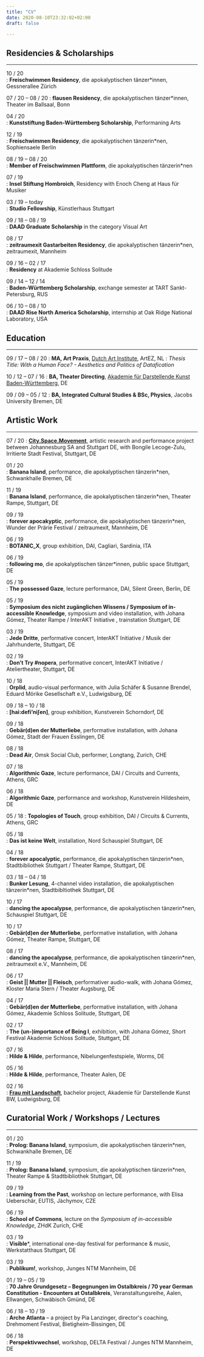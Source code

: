 ```yaml
---
title: "CV"
date: 2020-08-10T23:32:02+02:00
draft: false

---
```

## Residencies & Scholarships
-------------

10 / 20		
:   **Freischwimmen Residency**, die apokalyptischen tänzer*innen, Gessnerallee Zürich

07 / 20 – 08 / 20 
:   **flausen Residency**, die apokalyptischen tänzer*innen, Theater im Ballsaal, Bonn

04 / 20		
:   **Kunststiftung Baden-Württemberg Scholarship**, Performaning Arts

12 / 19		
:   **Freischwimmen Residency**, die apokalyptischen tänzerin*nen, Sophiensaele Berlin

08 / 19 – 08 / 20	
:   **Member of Freischwimmen Plattform**, die apokalyptischen tänzerin*nen

07 / 19		
:   **Insel Stiftung Hombroich**, Residency with Enoch Cheng at Haus für Musiker

03 / 19 – today 	
:   **Studio Fellowship**, Künstlerhaus Stuttgart 

09 / 18 – 08 / 19	
:   **DAAD Graduate Scholarship** in the category Visual Art

08 / 17		
:   **zeitraumexit Gastarbeiten Residency**, die apokalyptischen tänzerin*nen, zeitraumexit, Mannheim

09 / 16 – 02 / 17 	
:   **Residency** at Akademie Schloss Solitude	 

09 / 14 – 12 / 14 	
:   **Baden-Württemberg Scholarship**, exchange semester at TART Sankt-Petersburg, RUS

06 / 10 – 08 / 10	
:   **DAAD Rise North America Scholarship**, internship at Oak Ridge National Laboratory, USA


## Education 
-------------
09 / 17 – 08 / 20 
:   **MA, Art Praxis**, [Dutch Art Institute](https://dutchartinstitute.eu/), ArtEZ, NL 
:   *Thesis Title: With a Human Face? - Aesthetics and Politics of Datafication*   


10 / 12 – 07 / 16
:   **BA, Theater Directing**, [Akademie für Darstellende Kunst Baden-Württemberg](https://adk-bw.de/), DE   


09 / 09 – 05 / 12
:   **BA, Integrated Cultural Studies & BSc, Physics**, Jacobs University Bremen, DE


## Artistic Work
-------------

07 / 20
:   [**City.Space.Movement**](https://www.irritiertestadt.de/projekt/city-space-movement/), artistic research and performance project between Johannesburg SA and Stuttgart DE, with Bongile Lecoge-Zulu, Irritierte Stadt Festival, Stuttgart, DE

01 / 20		
:   **Banana Island**, performance, die apokalyptischen tänzerin*nen, Schwankhalle Bremen, DE

11 / 19		
:   **Banana Island**, performance, die apokalyptischen tänzerin*nen, Theater Rampe, Stuttgart, DE

09 / 19		
:   **forever apocakyptic**, performance, die apokalyptischen tänzerin*nen, Wunder der Prärie Festival / zeitraumexit, Mannheim, DE

06 / 19		
: **BOTANIC_X**, group exhibition, DAI, Cagliari, Sardinia, ITA

06 / 19		
:   **following mo**, die apokalyptischen tänzer*innen, public space Stuttgart, DE

05 / 19		
: **The possessed Gaze**, lecture performance, DAI, Silent Green, Berlin, DE

05 / 19		
:   **Symposium des nicht zugänglichen Wissens / Symposium of in-accessible Knowledge**, symposium and video installation, with Johana Gómez, Theater Rampe / InterAKT Initiative , trainstation Stuttgart, DE

03 / 19		
:   **Jede Dritte**, performative concert, InterAKT Initiative / Musik der Jahrhunderte, Stuttgart, DE

02 / 19		
:   **Don’t Try #nopera**, performative concert, InterAKT Initiative / Ateliertheater, Stuttgart, DE

10 / 18		
:   **Orplid**, audio-visual performance, with Julia Schäfer & Susanne Brendel, Eduard Mörike Gesellschaft e.V., Ludwigsburg, DE	

09 / 18 – 10 / 18	
:   **[hai:defi’ni∫en]**, group exhibition, Kunstverein Schorndorf, DE

09 / 18		
:   **Gebär(d)en der Mutterliebe**, performative installation, with Johana Gómez, Stadt der Frauen Esslingen, DE

08 / 18		
:   **Dead Air**, Omsk Social Club, performer, Longtang, Zurich, CHE

07 / 18	    
:   **Algorithmic Gaze**, lecture performance, DAI / Circuits and Currents, Athens, GRC

06 / 18		
:   **Algorithmic Gaze**, performance and workshop, Kunstverein Hildesheim, DE

05 / 18	
:   **Topologies of Touch**, group exhibition, DAI / Circuits & Currents, Athens, GRC

05 / 18		
:   **Das ist keine Welt**, installation, Nord Schauspiel Stuttgart, DE

04 / 18		
:   **forever apocalyptic**, performance, die apokalyptischen tänzerin*nen, Stadtbibliothek Stuttgart / Theater Rampe, Stuttgart, DE

03 / 18 – 04 / 18	
:   **Bunker Lesung**, 4-channel video installation, die apokalyptischen tänzerin*nen, Stadtbibltiothek Stuttgart, DE

10 / 17		
:   **dancing the apocalypse**, performance, die apokalyptischen tänzerin*nen, Schauspiel Stuttgart, DE

10 / 17		
:   **Gebär(d)en der Mutterliebe**, performative installation, with Johana Gómez, Theater Rampe, Stuttgart, DE

08 / 17		
:   **dancing the apocalypse**, performance, die apokalyptischen tänzerin*nen, zeitraumexit e.V., Mannheim, DE

06 / 17		
:   **Geist || Mutter || Fleisch**, performativer audio-walk, with Johana Gómez, Kloster Maria Stern / Theater Augsburg, DE

04 / 17		
:   **Gebär(d)en der Mutterliebe**, performative installation, with Johana Gómez, Akademie Schloss Solitude, Stuttgart, DE

02 / 17		
:   **The (un-)importance of Being I**, exhibition, with Johana Gómez, Short Festival Akademie Schloss Solitude, Stuttgart, DE

07 / 16		
:   **Hilde & Hilde**, performance, Nibelungenfestspiele, Worms, DE

05 / 16		
:   **Hilde & Hilde**, performance, Theater Aalen, DE

02 / 16		
:   [**Frau mit Landschaft**](http://frau-mit-landschaft.de/), bachelor project, Akademie für Darstellende Kunst BW, Ludwigsburg, DE


## Curatorial Work / Workshops / Lectures
-------------

01 / 20		
:   **Prolog: Banana Island**, symposium, die apokalyptischen tänzerin*nen, Schwankhalle Bremen, DE

11 / 19		
:   **Prolog: Banana Island**, symposium, die apokalyptischen tänzerin*nen, Theater Rampe & Stadtbibliothek Stuttgart, DE

09 / 19		
:   **Learning from the Past**, workshop on lecture performance, with Elisa Ueberschär, EUTIS, Jàchymov, CZE

06 / 19		
:   **School of Commons**, lecture on the *Symposium of in-accessible Knowledge*, ZHdK Zurich, CHE

03 / 19		
:   **Visible***, international one-day festival for performance & music, Werkstatthaus Stuttgart, DE

03 / 19		
:   **Publikum!**, workshop, Junges NTM Mannheim, DE

01 / 19 – 05 / 19	
:   **70 Jahre Grundgesetz – Begegnungen im Ostalbkreis / 70 year German Constitution - Encounters at Ostalbkreis**, Veranstaltungsreihe, Aalen, Ellwangen, Schwäbisch Gmünd, DE

06 / 18 – 10 / 19 	
:   **Arche Atlanta** – a project by Pia Lanzinger, director's coaching, Drehmoment Festival, Bietigheim-Bissingen, DE

06 / 18		
:   **Perspektivwechsel**, workshop, DELTA Festival / Junges NTM Mannheim, DE 
